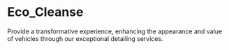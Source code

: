 # Eco_Cleanse
Provide a transformative experience, enhancing the appearance and value of vehicles through our exceptional detailing services.
